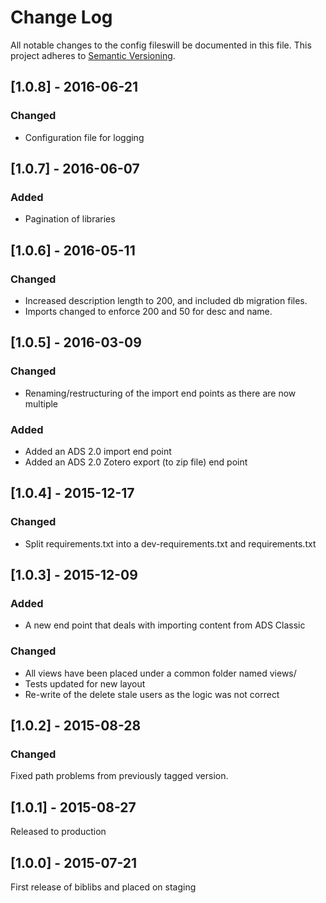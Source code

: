 # Change Log
All notable changes to the config fileswill be documented in this file.
This project adheres to [Semantic Versioning](http://semver.org/).

## [1.0.8] - 2016-06-21
### Changed
  * Configuration file for logging

## [1.0.7] - 2016-06-07
### Added
  * Pagination of libraries

## [1.0.6] - 2016-05-11
### Changed
  * Increased description length to 200, and included db migration files.
  * Imports changed to enforce 200 and 50 for desc and name.

## [1.0.5] - 2016-03-09
### Changed
  * Renaming/restructuring of the import end points as there are now multiple

### Added

  * Added an ADS 2.0 import end point
  * Added an ADS 2.0 Zotero export (to zip file) end point

## [1.0.4] - 2015-12-17
### Changed

  * Split requirements.txt into a dev-requirements.txt and requirements.txt

## [1.0.3] - 2015-12-09
### Added

  * A new end point that deals with importing content from ADS Classic

### Changed

  * All views have been placed under a common folder named views/
  * Tests updated for new layout
  * Re-write of the delete stale users as the logic was not correct

## [1.0.2] - 2015-08-28
### Changed

Fixed path problems from previously tagged version.

## [1.0.1] - 2015-08-27
Released to production

## [1.0.0] - 2015-07-21

First release of biblibs and placed on staging


